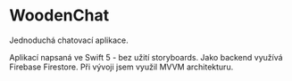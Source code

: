 # WoodenChat

Jednoduchá chatovací aplikace.

Aplikací napsaná ve Swift 5 - bez užití storyboards.
Jako backend využívá Firebase Firestore.
Při vývoji jsem využil MVVM architekturu.
